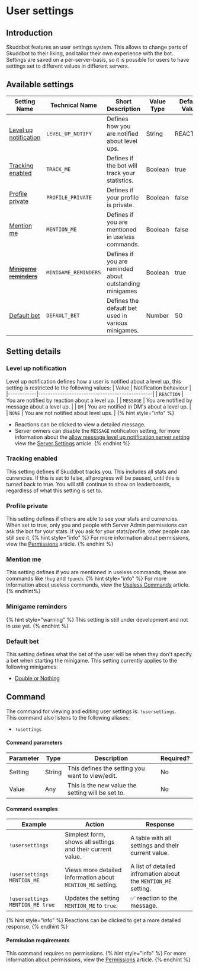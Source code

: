 # User settings

## Introduction
Skuddbot features an user settings system. This allows to change parts of Skuddbot to their liking, and tailor their own experience with the bot.
Settings are saved on a per-server-basis, so it is possible for users to have settings set to different values in different servers.

## Available settings
| Setting Name                                    | Technical Name       | Short Description                                       | Value Type | Default Value |
|-------------------------------------------------|----------------------|---------------------------------------------------------|------------|---------------|
| [Level up notification](#level-up-notification) | `LEVEL_UP_NOTIFY`    | Defines how you are notified about level ups.           | String     | REACTION      |
| [Tracking enabled](#track-me)                   | `TRACK_ME`           | Defines if the bot will track your statistics.          | Boolean    | true          |
| [Profile private](#profile-private)             | `PROFILE_PRIVATE`    | Defines if your profile is private.                     | Boolean    | false         |
| [Mention me](#mention-me)                       | `MENTION_ME`         | Defines if you are mentioned in useless commands.       | Boolean    | false         |
| [~~Minigame reminders~~](#minigame-reminders)   | `MINIGAME_REMINDERS` | Defines if you are reminded about outstanding minigames | Boolean    | true          |
| [Default bet](#default-bet)                     | `DEFAULT_BET`        | Defines the default bet used in various minigames.      | Number     | 50            |

## Setting details
### Level up notification
Level up notification defines how a user is notified about a level up, this setting is restricted to the following values:
| Value      | Notification behaviour                         |
|------------|------------------------------------------------|
| `REACTION` | You are notified by reaction about a level up. |
| `MESSAGE`  | You are notified by message about a level up.  |
| `DM`       | You are notified in DM's about a level up.     |
| `NONE`     | You are not notified about level ups.          |
{% hint style="info" %}
* Reactions can be clicked to view a detailed message.  
* Server owners can disable the `MESSAGE` notification setting, for more information about the [allow message level up notification server setting](/Features/server-settings.md#allow-message-level-up-notification-type) view the [Server Settings](server-settings.md) article.
{% endhint %}

### Tracking enabled
This setting defines if Skuddbot tracks you. This includes all stats and currencies. If this is set to false, all progress will be paused, until this is turned back to true. You will still continue to show on leaderboards, regardless of what this setting is set to.

### Profile private
This setting defines if others are able to see your stats and currencies. When set to true, only you and people with Server Admin permissions can ask the bot for your stats. If you ask for your stats/profile, other people can still see it.
{% hint style="info" %}
For more information about permissions, view the [Permissions](/Systems/permissions.md) article.
{% endhint %}

### Mention me
This setting defines if you are mentioned in useless commands, these are commands like `!hug` and `!punch`.
{% hint style="info" %}
For more information about useless commands, view the [Useless Commands](/Commands/useless-commands.md) article.
{% endhint%}

### Minigame reminders
{% hint style="warning" %}
This setting is still under development and not in use yet.
{% endhint %}

### Default bet
This setting defines what the bet of the user will be when they don't specify a bet when starting the minigame. This setting currently applies to the following minigames:
* [Double or Nothing](/Minigames/double-or-nothing.md)

## Command
The command for viewing and editing user settings is: `!usersettings`.   
This command also listens to the following aliases: 
- `!usettings`

#### Command parameters
| Parameter | Type   | Description                                       | Required? |
|-----------|--------|---------------------------------------------------|-----------|
| Setting   | String | This defines the setting you want to view/edit.   | No        |
| Value     | Any    | This is the new value the setting will be set to. | No        |

#### Command examples
| Example                         | Action                                                      | Response                                                       |
|---------------------------------|-------------------------------------------------------------|----------------------------------------------------------------|
| `!usersettings`                 | Simplest form, shows all settings and their current value.  | A table with all settings and their current value.             |
| `!usersettings MENTION_ME`      | Views more detailed information about `MENTION_ME` setting. | A list of detailed infromation about the `MENTION_ME` setting. |
| `!usersettings MENTION_ME true` | Updates the setting `MENTION_ME` to `true`.                 | ✅ reaction to the message.                                     |
{% hint style="info" %}
Reactions can be clicked to get a more detailed response.
{% endhint %}

#### Permission requirements
This command requires no permissions.
{% hint style="info" %}
For more information about permissions, view the [Permissions](/Systems/permissions.md) article.
{% endhint %}
